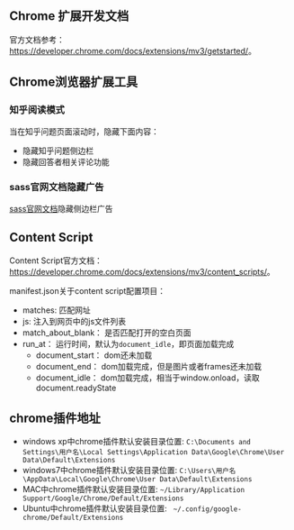 ## Chrome 扩展开发文档

官方文档参考： <https://developer.chrome.com/docs/extensions/mv3/getstarted/>。

## Chrome浏览器扩展工具

### 知乎阅读模式
当在知乎问题页面滚动时，隐藏下面内容：

- 隐藏知乎问题侧边栏
- 隐藏回答者相关评论功能

### sass官网文档隐藏广告
[sass官网文档](https://www.sass.hk/docs/)隐藏侧边栏广告

## Content Script

Content Script官方文档： <https://developer.chrome.com/docs/extensions/mv3/content_scripts/>。

manifest.json关于content script配置项目：

- matches: 匹配网址
- js: 注入到网页中的js文件列表
- match_about_blank： 是否匹配打开的空白页面
- run_at： 运行时间，默认为`document_idle`，即页面加载完成
  - document_start： dom还未加载
  - document_end： dom加载完成，但是图片或者frames还未加载
  - document_idle： dom加载完成，相当于window.onload，读取document.readyState

## chrome插件地址

- windows xp中chrome插件默认安装目录位置: `C:\Documents and Settings\用户名\Local Settings\Application Data\Google\Chrome\User Data\Default\Extensions`
- windows7中chrome插件默认安装目录位置: `C:\Users\用户名\AppData\Local\Google\Chrome\User Data\Default\Extensions`
- MAC中chrome插件默认安装目录位置: `~/Library/Application Support/Google/Chrome/Default/Extensions`
- Ubuntu中chrome插件默认安装目录位置: ` ~/.config/google-chrome/Default/Extensions`
